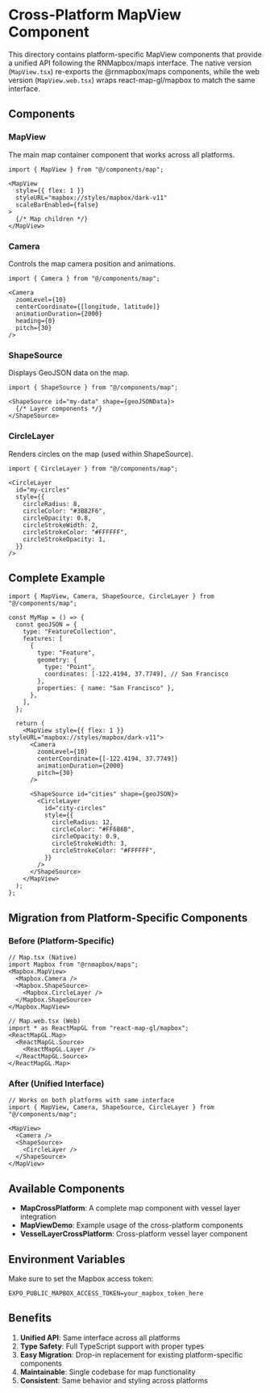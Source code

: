 # Cross-Platform MapView Component

This directory contains platform-specific MapView components that provide a unified API following the RNMapbox/maps interface. The native version (`MapView.tsx`) re-exports the @rnmapbox/maps components, while the web version (`MapView.web.tsx`) wraps react-map-gl/mapbox to match the same interface.

## Components

### MapView
The main map container component that works across all platforms.

```tsx
import { MapView } from "@/components/map";

<MapView 
  style={{ flex: 1 }} 
  styleURL="mapbox://styles/mapbox/dark-v11"
  scaleBarEnabled={false}
>
  {/* Map children */}
</MapView>
```

### Camera
Controls the map camera position and animations.

```tsx
import { Camera } from "@/components/map";

<Camera
  zoomLevel={10}
  centerCoordinate={[longitude, latitude]}
  animationDuration={2000}
  heading={0}
  pitch={30}
/>
```

### ShapeSource
Displays GeoJSON data on the map.

```tsx
import { ShapeSource } from "@/components/map";

<ShapeSource id="my-data" shape={geoJSONData}>
  {/* Layer components */}
</ShapeSource>
```

### CircleLayer
Renders circles on the map (used within ShapeSource).

```tsx
import { CircleLayer } from "@/components/map";

<CircleLayer
  id="my-circles"
  style={{
    circleRadius: 8,
    circleColor: "#3B82F6",
    circleOpacity: 0.8,
    circleStrokeWidth: 2,
    circleStrokeColor: "#FFFFFF",
    circleStrokeOpacity: 1,
  }}
/>
```

## Complete Example

```tsx
import { MapView, Camera, ShapeSource, CircleLayer } from "@/components/map";

const MyMap = () => {
  const geoJSON = {
    type: "FeatureCollection",
    features: [
      {
        type: "Feature",
        geometry: {
          type: "Point",
          coordinates: [-122.4194, 37.7749], // San Francisco
        },
        properties: { name: "San Francisco" },
      },
    ],
  };

  return (
    <MapView style={{ flex: 1 }} styleURL="mapbox://styles/mapbox/dark-v11">
      <Camera
        zoomLevel={10}
        centerCoordinate={[-122.4194, 37.7749]}
        animationDuration={2000}
        pitch={30}
      />
      
      <ShapeSource id="cities" shape={geoJSON}>
        <CircleLayer
          id="city-circles"
          style={{
            circleRadius: 12,
            circleColor: "#FF6B6B",
            circleOpacity: 0.9,
            circleStrokeWidth: 3,
            circleStrokeColor: "#FFFFFF",
          }}
        />
      </ShapeSource>
    </MapView>
  );
};
```

## Migration from Platform-Specific Components

### Before (Platform-Specific)
```tsx
// Map.tsx (Native)
import Mapbox from "@rnmapbox/maps";
<Mapbox.MapView>
  <Mapbox.Camera />
  <Mapbox.ShapeSource>
    <Mapbox.CircleLayer />
  </Mapbox.ShapeSource>
</Mapbox.MapView>

// Map.web.tsx (Web)
import * as ReactMapGL from "react-map-gl/mapbox";
<ReactMapGL.Map>
  <ReactMapGL.Source>
    <ReactMapGL.Layer />
  </ReactMapGL.Source>
</ReactMapGL.Map>
```

### After (Unified Interface)
```tsx
// Works on both platforms with same interface
import { MapView, Camera, ShapeSource, CircleLayer } from "@/components/map";

<MapView>
  <Camera />
  <ShapeSource>
    <CircleLayer />
  </ShapeSource>
</MapView>
```

## Available Components

- **MapCrossPlatform**: A complete map component with vessel layer integration
- **MapViewDemo**: Example usage of the cross-platform components
- **VesselLayerCrossPlatform**: Cross-platform vessel layer component

## Environment Variables

Make sure to set the Mapbox access token:
```
EXPO_PUBLIC_MAPBOX_ACCESS_TOKEN=your_mapbox_token_here
```

## Benefits

1. **Unified API**: Same interface across all platforms
2. **Type Safety**: Full TypeScript support with proper types
3. **Easy Migration**: Drop-in replacement for existing platform-specific components
4. **Maintainable**: Single codebase for map functionality
5. **Consistent**: Same behavior and styling across platforms 